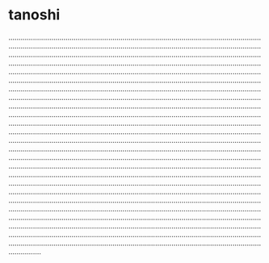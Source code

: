 # tanoshi
............................................................................................................................................................................................................................................................................................................................................................................................................................................................................................................................................................................................................................................................................................................................................................................................................................................................................................................................................................................................................................................................................................................................................................................................................................................................................................................................................................................................................................................................................................................................................................................................................................................................................................................................................................................................................................................................................................................................................................................................................................................................................................................................................................................................................................................................................................................................................................................................................................................................................................................................................................................................................................................................................................................................................................................................................................................................................................................................................................................................................................................................................................................................................................................................................................................